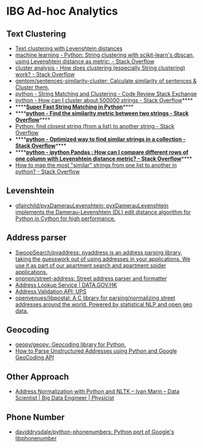 # IBG Ad-hoc Analytics

## Text Clustering

* [Text clustering with Levenshtein distances](https://stackoverflow.com/questions/21511801/text-clustering-with-levenshtein-distances)
* [machine learning - Python: String clustering with scikit-learn's dbscan, using Levenshtein distance as metric: - Stack Overflow](https://stackoverflow.com/questions/38720283/python-string-clustering-with-scikit-learns-dbscan-using-levenshtein-distance?rq=1)
* [cluster analysis - How does clustering \(especially String clustering\) work? - Stack Overflow](https://stackoverflow.com/questions/8196371/how-does-clustering-especially-string-clustering-work)
* [gentom/sentences-similarity-cluster: Calculate similarity of sentences & Cluster them.](https://github.com/gentom/sentences-similarity-cluster)
* [python - String Matching and Clustering - Code Review Stack Exchange](https://codereview.stackexchange.com/questions/37026/string-matching-and-clustering)
* [python - How can I cluster about 500000 strings - Stack Overflow](https://stackoverflow.com/questions/33194183/how-can-i-cluster-about-500000-strings)\*\*\*\*
* \*\*\*\*[**Super Fast String Matching in Python**](https://bergvca.github.io/2017/10/14/super-fast-string-matching.html)\*\*\*\*
* \*\*\*\*[**python - Find the similarity metric between two strings - Stack Overflow**](https://stackoverflow.com/questions/17388213/find-the-similarity-metric-between-two-strings)\*\*\*\*
* [Python: find closest string \(from a list\) to another string - Stack Overflow](https://stackoverflow.com/questions/10018679/python-find-closest-string-from-a-list-to-another-string)
* \*\*\*\*[**python - Optimized way to find similar strings in a collection - Stack Overflow**](https://stackoverflow.com/questions/30458639/optimized-way-to-find-similar-strings-in-a-collection)\*\*\*\*
* \*\*\*\*[**python - ipython Pandas : How can I compare different rows of one column with Levenshtein distance metric? - Stack Overflow**](https://stackoverflow.com/questions/29429509/ipython-pandas-how-can-i-compare-different-rows-of-one-column-with-levenshtein?noredirect=1&lq=1)\*\*\*\*
* [How to map the most "similar" strings from one list to another in python? - Stack Overflow](https://stackoverflow.com/questions/8432799/how-to-map-the-most-similar-strings-from-one-list-to-another-in-python)

## Levenshtein

* [gfairchild/pyxDamerauLevenshtein: pyxDamerauLevenshtein implements the Damerau-Levenshtein \(DL\) edit distance algorithm for Python in Cython for high performance.](https://github.com/gfairchild/pyxDamerauLevenshtein)

##   Address parser

* [SwoopSearch/pyaddress: pyaddress is an address parsing library, taking the guesswork out of using addresses in your applications. We use it as part of our apartment search and apartment spider applications.](https://github.com/SwoopSearch/pyaddress)
* [pnpnpn/street-address: Street address parser and formatter](https://github.com/pnpnpn/street-address)
* [Address Lookup Service \| DATA.GOV.HK](https://data.gov.hk/en-data/dataset/hk-ogcio-st_div_02-als)
* [Address Validation API: UPS](https://www.ups.com/hk/en/services/technology-integration/us-address-validation.page?)
* [openvenues/libpostal: A C library for parsing/normalizing street addresses around the world. Powered by statistical NLP and open geo data.](https://github.com/openvenues/libpostal)

##  Geocoding

* [geopy/geopy: Geocoding library for Python.](https://github.com/geopy/geopy)
* [How to Parse Unstructured Addresses using Python and Google GeoCoding API](https://www.scrapehero.com/how-to-parse-unstructured-addresses-using-python-and-google-geocoding-api/)

## Other Approach

* [Address Normalization with Python and NLTK – Ivan Marin – Data Scientist \| Big Data Engineer \| Physicist](https://ispmarin.github.io/python-nltk/)

## Phone Number

* [daviddrysdale/python-phonenumbers: Python port of Google's libphonenumber](https://github.com/daviddrysdale/python-phonenumbers)

